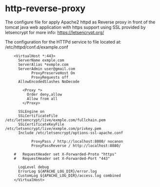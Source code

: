 # http-reverse-proxy

The configure file for apply Apache2 httpd as Reverse proxy in front of the tomcat java web application with https support using SSL provided by letsencrypt for more info: https://letsencrypt.org/

The configuration for the HTTPd service to file located at: /etc/httpd/conf.d/example.conf


        <VirtualHost *:443>
          ServerName exmple.com
          ServerAlias *exmple.com
          ServerAdmin user@gmail.com
                ProxyPreserveHost On
                ProxyRequests off
          AllowEncodedSlashes NoDecode

            <Proxy *>
              Order deny,allow
              Allow from all 
            </Proxy>

          SSLEngine on
          SSLCertificateFile /etc/letsencrypt/live/exmple.com/fullchain.pem
          SSLCertificateKeyFile /etc/letsencrypt/live/exmple.com/privkey.pem
          Include /etc/letsencrypt/options-ssl-apache.conf

                ProxyPass / http://localhost:8080/ nocanon
                ProxyPassReverse / http://localhost:8080/

        #	RequestHeader set X-Forwarded-Proto "https"
        #	RequestHeader set X-Forwarded-Port "443"

          LogLevel debug
          ErrorLog ${APACHE_LOG_DIR}/error.log
          CustomLog ${APACHE_LOG_DIR}/access.log combined
        </VirtualHost>
        
